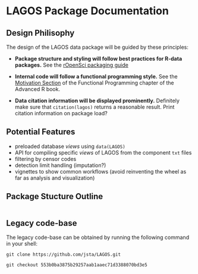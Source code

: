 # LAGOS Package Documentation

## Design Philisophy

The design of the LAGOS data package will be guided by these principles:

 * **Package structure and styling will follow best practices for R-data packages.** See the [rOpenSci packaging guide](https://github.com/ropensci/onboarding/blob/master/packaging_guide.md)
 
 * **Internal code will follow a functional programming style.** See the [Motivation Section](http://adv-r.had.co.nz/Functional-programming.html#fp-motivation) of the Functional Programming chapter of the Advanced R book.
 
 * **Data citation information will be displayed prominently.** Definitely make sure that `citation(lagos)` returns a reasonable result. Print citation information on package load?

## Potential Features

 * preloaded database _views_ using `data(LAGOS)`
 * API for compiling specific _views_ of LAGOS from the component `txt` files
 * filtering by censor codes
 * detection limit handling (imputation?)
 * vignettes to show common workflows (avoid reinventing the wheel as far as analysis and visualization)

## Package Stucture Outline

```

```

## Legacy code-base

The legacy code-base can be obtained by running the following command in your shell:

```
git clone https://github.com/jsta/LAGOS.git 

git checkout 553b0ba3875b29257aab1aaec71d3388070bd3e5
```
